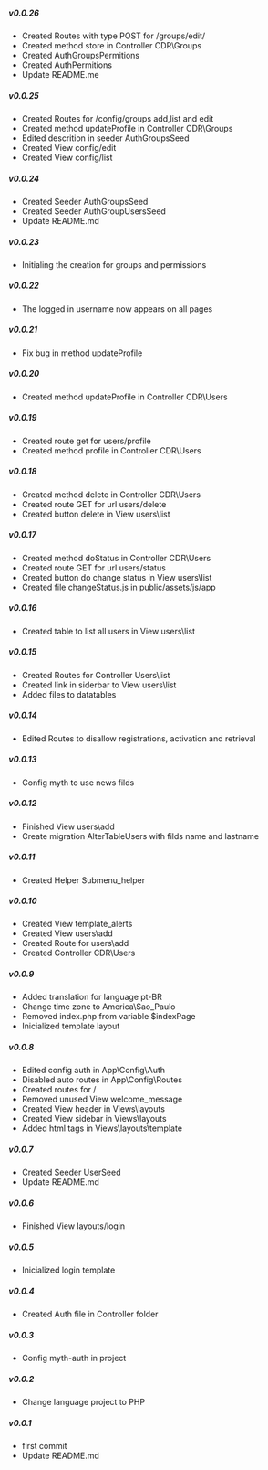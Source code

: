 ##### v0.0.26

- Created Routes with type POST for /groups/edit/
- Created method store in Controller CDR\Groups
- Created AuthGroupsPermitions
- Created AuthPermitions
- Update README.me

##### v0.0.25

- Created Routes for /config/groups add,list and edit
- Created method updateProfile in Controller CDR\Groups
- Edited descrition in seeder AuthGroupsSeed
- Created View config/edit
- Created View config/list

##### v0.0.24

- Created Seeder AuthGroupsSeed
- Created Seeder AuthGroupUsersSeed
- Update README.md

##### v0.0.23

- Initialing the creation for groups and permissions

##### v0.0.22

- The logged in username now appears on all pages

##### v0.0.21

- Fix bug in method updateProfile

##### v0.0.20

- Created method updateProfile in Controller CDR\Users

##### v0.0.19

- Created route get for users/profile
- Created method profile in Controller CDR\Users

##### v0.0.18

- Created method delete in Controller CDR\Users
- Created route GET for url users/delete
- Created button delete in View users\list

##### v0.0.17

- Created method doStatus in Controller CDR\Users
- Created route GET for url users/status
- Created button do change status in View users\list
- Created file changeStatus.js in public/assets/js/app

##### v0.0.16

- Created table to list all users in View users\list

##### v0.0.15

- Created Routes for Controller Users\list
- Created link in siderbar to View users\list
- Added files to datatables

##### v0.0.14

- Edited Routes to disallow registrations, activation and retrieval

##### v0.0.13

- Config myth to use news filds

##### v0.0.12

- Finished View users\add
- Create migration AlterTableUsers with filds name and lastname

##### v0.0.11

- Created Helper Submenu_helper

##### v0.0.10

- Created View template_alerts
- Created View users\add
- Created Route for users\add
- Created Controller CDR\Users

##### v0.0.9

- Added translation for language pt-BR
- Change time zone to America\Sao_Paulo
- Removed index.php from variable $indexPage
- Inicialized template layout

##### v0.0.8

- Edited config auth in App\Config\Auth
- Disabled auto routes in App\Config\Routes
- Created routes for /
- Removed unused View welcome_message
- Created View header in Views\layouts
- Created View sidebar in Views\layouts
- Added html tags in Views\layouts\template

##### v0.0.7

- Created Seeder UserSeed
- Update README.md

##### v0.0.6

- Finished View layouts/login

##### v0.0.5

- Inicialized login template

##### v0.0.4

- Created Auth file in Controller folder

##### v0.0.3

- Config myth-auth in project

##### v0.0.2

- Change language project to PHP

##### v0.0.1

- first commit
- Update README.md
